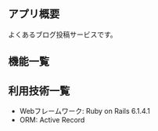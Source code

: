 
## アプリ概要
よくあるブログ投稿サービスです。


## 機能一覧


## 利用技術一覧
- Webフレームワーク: Ruby on Rails 6.1.4.1
- ORM: Active Record


